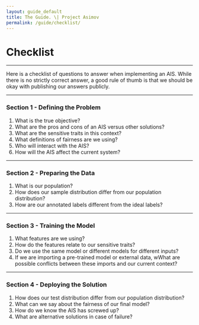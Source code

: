 ```yaml
---
layout: guide_default
title: The Guide. \| Project Asimov
permalink: /guide/checklist/
---
```


# Checklist

---

Here is a checklist of questions to answer when implementing an AIS. While there is no strictly correct answer, a good rule of thumb is that we should be okay with publishing our answers publicly.

---

### Section 1 - Defining the Problem

1. What is the true objective? <tidbit content="<br/>What is the larger objective and what sub-goal are we focusing on? For example, for recidivism prediction, the true objective might be to make the society a safer place. As part of that, we want to identify individuals who might be prone to reoffending and offer them additional help to reduce future crime. Note the many implicit assumpations here. We assume that our sub-goal contributes to our objective. We also assume that reoffending is something that can be reliably predicted."></tidbit>
2. What are the pros and cons of an AIS versus other solutions? <tidbit content="<br/>What are other possible solutions? How is the sub-goal being achieved now? What are the pros and cons of each solution? The main point here is to first weigh all the possible solutions instead of just implementing an AIS immediately. This boils down to the most important question of 'When is AI not the solution?' and being aware of the Solutionism Trap."></tidbit>
3. What are the sensitive traits in this context?
4. What definitions of fairness are we using?
5. Who will interact with the AIS?
6. How will the AIS affect the current system?

---

### Section 2 - Preparing the Data

1. What is our population?
2. How does our sample distribution differ from our population distribution?
3. How are our annotated labels different from the ideal labels?

---

### Section 3 - Training the Model

1. What features are we using?
2. How do the features relate to our sensitive traits?
3. Do we use the same model or different models for different inputs?
4. If we are importing a pre-trained model or external data, wWhat are possible conflicts between these imports and our current context?

---

### Section 4 - Deploying the Solution

1. How does our test distribution differ from our population distribution?
2. What can we say about the fairness of our final model?
3. How do we know the AIS has screwed up? 
4. What are alternative solutions in case of failure?

<tofro prevtext="Sources of Bias" prevlink="../bias/sources/" nexttext="Tools" nextlink="../tools/"></tofro>